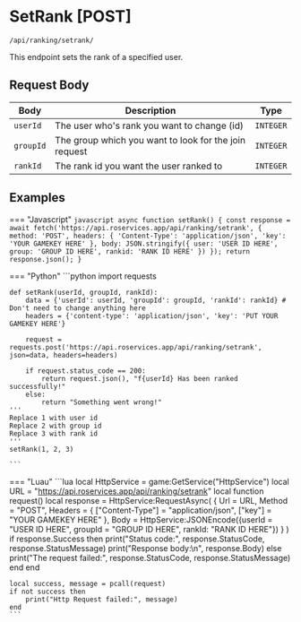 # SetRank [POST]

```/api/ranking/setrank/```

This endpoint sets the rank of a specified user.

## Request Body

| Body      | Description           | Type              |
| ----------- | ---------------------|--------------- |
| `userId`       | The user who's rank you want to change (id) | `INTEGER` |
| `groupId`    | The group which you want to look for the join request | `INTEGER` | 
| `rankId`    | The rank id you want the user ranked to | `INTEGER` |

## Examples

=== "Javascript"
    ```javascript
    async function setRank() {
        const response = await fetch('https://api.roservices.app/api/ranking/setrank', {
            method: 'POST',
            headers: {
            'Content-Type': 'application/json',
            'key': 'YOUR GAMEKEY HERE'
            },
            body: JSON.stringify({ user: 'USER ID HERE', group: 'GROUP ID HERE', rankid: 'RANK ID HERE' })
        });
        return response.json();
    }
    ```


=== "Python"
    ```python
    import requests

    def setRank(userId, groupId, rankId):
        data = {'userId': userId, 'groupId': groupId, 'rankId': rankId} # Don't need to change anything here
        headers = {'content-type': 'application/json', 'key': 'PUT YOUR GAMEKEY HERE'}

        request = requests.post('https://api.roservices.app/api/ranking/setrank', json=data, headers=headers)

        if request.status_code == 200:
            return request.json(), "f{userId} Has been ranked successfully!"
        else:
            return "Something went wrong!"
    '''
    Replace 1 with user id
    Replace 2 with group id
    Replace 3 with rank id
    '''
    setRank(1, 2, 3) 

    ```

=== "Luau"
    ```lua
    local HttpService = game:GetService("HttpService")
    local URL = "https://api.roservices.app/api/ranking/setrank"
    local function request()
	local response = HttpService:RequestAsync(
		{
			Url = URL, 
			Method = "POST",
			Headers = {
				["Content-Type"] = "application/json",
                ["key"] = "YOUR GAMEKEY HERE"
			},
			Body = HttpService:JSONEncode({userId = "USER ID HERE", groupId = "GROUP ID HERE", rankId: "RANK ID HERE"})
		}
	)
         if response.Success then
            print("Status code:", response.StatusCode, response.StatusMessage)
            print("Response body:\n", response.Body)
        else
            print("The request failed:", response.StatusCode, response.StatusMessage)
        end
    end
    
    local success, message = pcall(request)
    if not success then
        print("Http Request failed:", message)
    end
    ```